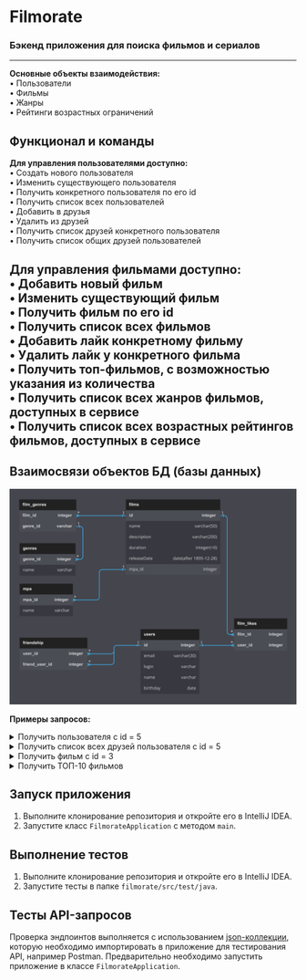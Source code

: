 # Filmorate
### Бэкенд приложения для поиска фильмов и сериалов

---

**Основные объекты взаимодействия:**
<br>• Пользователи
<br>• Фильмы
<br>• Жанры
<br>• Рейтинги возрастных ограничений

## Функционал и команды
**Для управления пользователями доступно:**
<br>• Создать нового пользователя
<br>• Изменить существующего пользователя
<br>• Получить конкретного пользователя по его id
<br>• Получить список всех пользователей
<br>• Добавить в друзья
<br>• Удалить из друзей
<br>• Получить список друзей конкретного пользователя
<br>• Получить список общих друзей пользователей

**Для управления фильмами доступно:**
<br>• Добавить новый фильм
<br>• Изменить существующий фильм
<br>• Получить фильм по его id
<br>• Получить список всех фильмов
<br>• Добавить лайк конкретному фильму
<br>• Удалить лайк у конкретного фильма
<br>• Получить топ-фильмов, с возможностью указания из количества
<br>• Получить список всех жанров фильмов, доступных в сервисе
<br>• Получить список всех возрастных рейтингов фильмов, доступных в сервисе
---
## Взаимосвязи объектов БД (базы данных)

![Java-filmorate project DB](src/main/resources/filmorate_DB.png)

**Примеры запросов:**

<details>
  <summary>Получить пользователя с id = 5</summary>

```sql
SELECT *
FROM users
WHERE id = 5;
```

</details>

<details>
  <summary>Получить список всех друзей пользователя с id = 5 </summary>

```sql
SELECT *
FROM users
WHERE id IN 
    (SELECT friend_user_id
    FROM friendship
    WHERE user_id = 5);
```

</details>

<details>
  <summary>Получить фильм с id = 3</summary>

```sql
SELECT *
FROM films
WHERE film_id = 3;
```

</details>

<details>
  <summary>Получить ТОП-10 фильмов</summary>

```sql
"SELECT f.name AS topfilms
FROM films AS f
LEFT JOIN film_likes AS lk ON f.id = lk.film_id
GROUP BY topfilms ORDER BY COUNT(lk.user_id) DESC LIMIT 10"
```

</details>

## Запуск приложения
1. Выполните клонирование репозитория и откройте его в IntelliJ IDEA.
2. Запустите класс `FilmorateApplication` с методом `main`.

## Выполнение тестов
1. Выполните клонирование репозитория и откройте его в IntelliJ IDEA.
2. Запустите тесты в папке `filmorate/src/test/java`.

## Тесты API-запросов
Проверка эндпоинтов выполняется с использованием [json-коллекции](src/main/resources/testAPI.json),
которую необходимо импортировать в приложение для тестирования API, например Postman.
Предварительно необходимо запустить приложение в классе `FilmorateApplication`.

